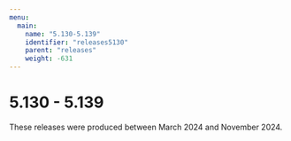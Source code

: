 ```yaml
---
menu:
  main:
    name: "5.130-5.139"
    identifier: "releases5130"
    parent: "releases"
    weight: -631
---
```


# 5.130 - 5.139

These releases were produced between March 2024 and November 2024.

